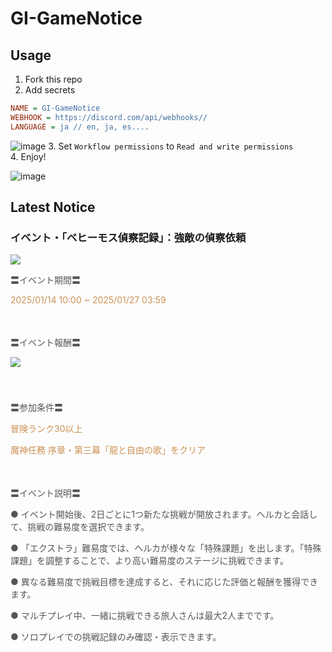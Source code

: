 # GI-GameNotice

## Usage
1. Fork this repo
2. Add secrets
```ini
NAME = GI-GameNotice
WEBHOOK = https://discord.com/api/webhooks//
LANGUAGE = ja // en, ja, es....
```
![image](https://github.com/c2t-r/GI-GameNotice/assets/80561604/63d8a4f2-9ec2-49d7-a637-44d728b2f945)
3. Set `Workflow permissions` to `Read and write permissions`  
4. Enjoy!

![image](https://github.com/c2t-r/GI-GameNotice/assets/80561604/24ec6182-cd99-4969-ab59-1d65c886077a)

## Latest Notice
<start>

### イベント・「ベヒーモス偵察記録」：強敵の偵察依頼
<img src="https://sdk.hoyoverse.com/upload/ann/2024/12/19/ed40eb7c2f6deb3d2db53d2e400ffd97_7533158310842926416.png">
<p style="white-space: pre-wrap; text-align: left;"><span style="color:rgba(85,85,85,1)">〓イベント期間〓</span></p><p style="white-space: pre-wrap; text-align: left;"><span style="color:rgba(204,146,85,1)"><t class="t_lc" contenteditable="false">2025/01/14 10:00</t> ~ <t class="t_lc" contenteditable="false">2025/01/27 03:59</t></span></p><p style="white-space: pre-wrap; min-height: 1.5em; text-align: left;"></p><p style="white-space: pre-wrap; text-align: left;"><span style="color:rgba(85,85,85,1)">〓イベント報酬〓</span></p><p style="white-space: pre-wrap; min-height: 1.5em; text-align: left;"><img src="https://sdk.hoyoverse.com/upload/ann/2024/11/28/80e1defe94080e6a35a2df51cec3537d_809987144123998248.png" href="" style="border:none;vertical-align:middle;"></p><p style="white-space: pre-wrap; min-height: 1.5em; text-align: left;"></p><p style="white-space: pre-wrap; text-align: left;"><span style="color:rgba(85,85,85,1)">〓参加条件〓</span></p><p style="white-space: pre-wrap; text-align: left;"><span style="color:rgba(204,146,85,1)">冒険ランク30以上</span></p><p style="white-space: pre-wrap; text-align: left;"><span style="color:rgba(204,146,85,1)">魔神任務 序章・第三幕「龍と自由の歌」をクリア</span></p><p style="white-space: pre-wrap; min-height: 1.5em; text-align: left;"></p><p style="white-space: pre-wrap; text-align: left;"><span style="color:rgba(85,85,85,1)">〓イベント説明〓</span></p><p style="white-space: pre-wrap; text-align: left;"><span style="color:rgba(85,85,85,1)">● イベント開始後、2日ごとに1つ新たな挑戦が開放されます。ヘルカと会話して、挑戦の難易度を選択できます。</span></p><p style="white-space: pre-wrap;"><span style="color:rgba(85,85,85,1)">● 「エクストラ」難易度では、ヘルカが様々な「特殊課題」を出します。「特殊課題」を調整することで、より高い難易度のステージに挑戦できます。</span></p><p style="white-space: pre-wrap;"><span style="color:rgba(85,85,85,1)">● 異なる難易度で挑戦目標を達成すると、それに応じた評価と報酬を獲得できます。</span></p><p style="white-space: pre-wrap;"><span style="color:rgba(85,85,85,1)">● マルチプレイ中、一緒に挑戦できる旅人さんは最大2人までです。</span></p><p style="white-space: pre-wrap;"><span style="color:rgba(85,85,85,1)">● ソロプレイでの挑戦記録のみ確認・表示できます。</span></p>

<end>
